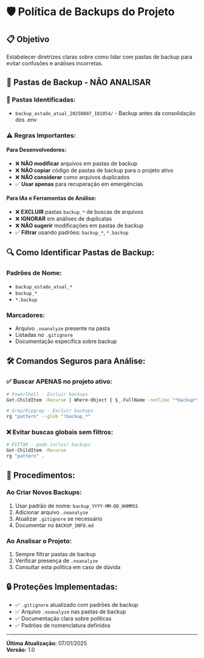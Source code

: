 # 🛡️ Política de Backups do Projeto

## 📋 Objetivo
Estabelecer diretrizes claras sobre como lidar com pastas de backup para evitar confusões e análises incorretas.

## 🚫 Pastas de Backup - NÃO ANALISAR

### 📁 Pastas Identificadas:
- `backup_estado_atual_20250807_101054/` - Backup antes da consolidação dos .env

### ⚠️ Regras Importantes:

#### Para Desenvolvedores:
- ❌ **NÃO modificar** arquivos em pastas de backup
- ❌ **NÃO copiar** código de pastas de backup para o projeto ativo
- ❌ **NÃO considerar** como arquivos duplicados
- ✅ **Usar apenas** para recuperação em emergências

#### Para IAs e Ferramentas de Análise:
- ❌ **EXCLUIR** pastas `backup_*` de buscas de arquivos
- ❌ **IGNORAR** em análises de duplicatas
- ❌ **NÃO sugerir** modificações em pastas de backup
- ✅ **Filtrar** usando padrões: `backup_*`, `*.backup`

## 🔍 Como Identificar Pastas de Backup:

### Padrões de Nome:
- `backup_estado_atual_*`
- `backup_*`
- `*.backup`

### Marcadores:
- Arquivo `.noanalyze` presente na pasta
- Listadas no `.gitignore`
- Documentação específica sobre backup

## 🛠️ Comandos Seguros para Análise:

### ✅ Buscar APENAS no projeto ativo:
```bash
# PowerShell - Excluir backups
Get-ChildItem -Recurse | Where-Object { $_.FullName -notlike "*backup*" }

# Grep/Ripgrep - Excluir backups  
rg "pattern" --glob "!backup_*"
```

### ❌ Evitar buscas globais sem filtros:
```bash
# EVITAR - pode incluir backups
Get-ChildItem -Recurse
rg "pattern" .
```

## 📝 Procedimentos:

### Ao Criar Novos Backups:
1. Usar padrão de nome: `backup_YYYY-MM-DD_HHMMSS`
2. Adicionar arquivo `.noanalyze`
3. Atualizar `.gitignore` se necessário
4. Documentar no `BACKUP_INFO.md`

### Ao Analisar o Projeto:
1. Sempre filtrar pastas de backup
2. Verificar presença de `.noanalyze`
3. Consultar esta política em caso de dúvida

## 🔒 Proteções Implementadas:

- ✅ `.gitignore` atualizado com padrões de backup
- ✅ Arquivo `.noanalyze` nas pastas de backup
- ✅ Documentação clara sobre políticas
- ✅ Padrões de nomenclatura definidos

---
**Última Atualização:** 07/01/2025  
**Versão:** 1.0